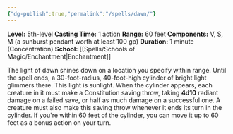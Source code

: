 ```yaml
---
{"dg-publish":true,"permalink":"/spells/dawn/"}
---
```


**Level:** 5th-level
**Casting Time:** 1 action
**Range:** 60 feet
**Components:** V, S, M (a sunburst pendant worth at least 100 gp)
**Duration:** 1 minute (Concentration)
**School:** [[Spells/Schools of Magic/Enchantment\|Enchantment]]

The light of dawn shines down on a location you specify within range. Until the spell ends, a 30-foot-radius, 40-foot-high cylinder of bright light glimmers there. This light is sunlight.
When the cylinder appears, each creature in it must make a Constitution saving throw, taking **4d10** radiant damage on a failed save, or half as much damage on a successful one. A creature must also make this saving throw whenever it ends its turn in the cylinder.
If you're within 60 feet of the cylinder, you can move it up to 60 feet as a bonus action on your turn.